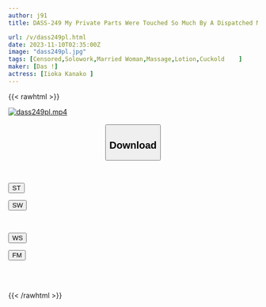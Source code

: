 ```yaml
---
author: j91
title: DASS-249 My Private Parts Were Touched So Much By A Dispatched Masseuse That I Couldn't Bear The Pleasure And Ended Up Cuckolding Her. Kana Morisawa

url: /v/dass249pl.html
date: 2023-11-10T02:35:00Z
image: "dass249pl.jpg"
tags: [Censored,Solowork,Married Woman,Massage,Lotion,Cuckold	 ]
maker: [Das !]
actress: [Iioka Kanako ]
---
```



{{< rawhtml >}}

<div class="video" data-videoid="vBwwZ7rjyzc43Qk">
    <a href="javascript:;">
        <img src="https://my.j91.asia/v/dass249pl.jpg" width="WIDTH" height="HEIGHT" alt="dass249pl.mp4" loading="lazy">
    </a>
</div>

<script type="text/javascript" src="https://j91.asia/asset/on-demand-st.js"></script>

<br>
  <link rel="stylesheet" href="https://j91.asia/asset/bs5.css">
  
  <center>
  <button class="btn btn-primary" type="button" data-bs-toggle="collapse" data-bs-target=".multi-collapse" aria-expanded="false" aria-controls="multiCollapseExample1 multiCollapseExample2"><h2>Download</h2></button></center>
</p>
<div class="row">
  <div class="col">
    <div class="collapse multi-collapse" id="multiCollapseExample1">
      <div class="card card-body">
	      	      <br>
<div class="buttons">  
<p><a href="https://streamtape.to/v/vBwwZ7rjyzc43Qk" target="_blank"><button class="btn-hover color-3"><i class="fa fa-download"></i> ST</button></a></p>
<p><a href="https://sfastwish.com/i13t11gqcpxc" target="_blank"><button class="btn-hover color-2"><i class="fa fa-download"></i> SW</button></a></p></div>
    </div>
  </div>
</div>
  <div class="col">
    <div class="collapse multi-collapse" id="multiCollapseExample2">
      <div class="card card-body">
	      <br>
<div class="buttons">
<p><a href="javascript:;" target="_blank"><button class="btn-hover color-9"><i class="fa fa-download"></i> WS</button></a></p>
<p><a href="javascript:;" target="_blank"><button class="btn-hover color-8"><i class="fa fa-download"></i> FM</button></a></p></div>
<br><br>
      </div>
    </div>
  </div>
</div>

{{< /rawhtml >}}
